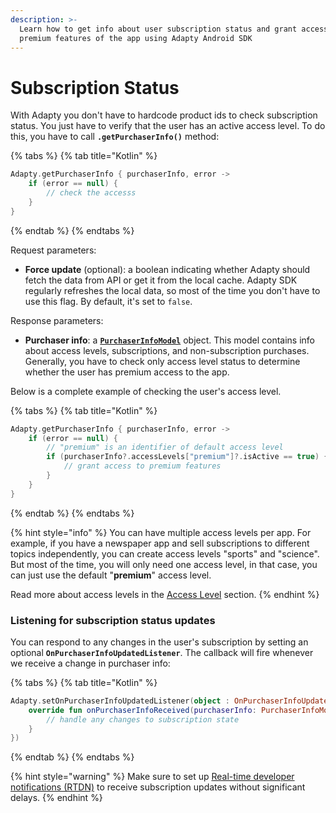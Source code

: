 ```yaml
---
description: >-
  Learn how to get info about user subscription status and grant access to the
  premium features of the app using Adapty Android SDK
---
```


# Subscription Status

With Adapty you don't have to hardcode product ids to check subscription status. You just have to verify that the user has an active access level. To do this, you have to call **`.getPurchaserInfo()`** method:

{% tabs %}
{% tab title="Kotlin" %}
```kotlin
Adapty.getPurchaserInfo { purchaserInfo, error ->
    if (error == null) {
        // check the accesss 
    }
}
```
{% endtab %}
{% endtabs %}

Request parameters:

* **Force update** \(optional\): a boolean indicating whether Adapty should fetch the data from API or get it from the local cache. Adapty SDK regularly refreshes the local data, so most of the time you don't have to use this flag. By default, it's set to `false`.

Response parameters:

* **Purchaser info**: a [**`PurchaserInfoModel`**](android-sdk-sdk-models.md#purchaserinfomodel) object. This model contains info about access levels, subscriptions, and non-subscription purchases. Generally, you have to check only access level status to determine whether the user has premium access to the app.

Below is a complete example of checking the user's access level.

{% tabs %}
{% tab title="Kotlin" %}
```kotlin
Adapty.getPurchaserInfo { purchaserInfo, error ->
    if (error == null) {
        // "premium" is an identifier of default access level
        if (purchaserInfo?.accessLevels["premium"]?.isActive == true) {
            // grant access to premium features
        }
    }
}
```
{% endtab %}
{% endtabs %}

{% hint style="info" %}
You can have multiple access levels per app. For example, if you have a newspaper app and sell subscriptions to different topics independently, you can create access levels "sports" and "science". But most of the time, you will only need one access level, in that case, you can just use the default "**premium**" access level.

Read more about access levels in the [Access Level](../../../purchase-infrastructure/access-level.md) section.
{% endhint %}



### Listening for subscription status updates

You can respond to any changes in the user's subscription by setting an optional **`OnPurchaserInfoUpdatedListener`**. The callback will fire whenever we receive a change in purchaser info:

{% tabs %}
{% tab title="Kotlin" %}
```kotlin
Adapty.setOnPurchaserInfoUpdatedListener(object : OnPurchaserInfoUpdatedListener {
    override fun onPurchaserInfoReceived(purchaserInfo: PurchaserInfoModel) {
        // handle any changes to subscription state
    }
})
```
{% endtab %}
{% endtabs %}

{% hint style="warning" %}
Make sure to set up [Real-time developer notifications \(RTDN\)](../../../settings/android-sdk.md#real-time-developer-notifications-rtdn) to receive subscription updates without significant delays.
{% endhint %}


